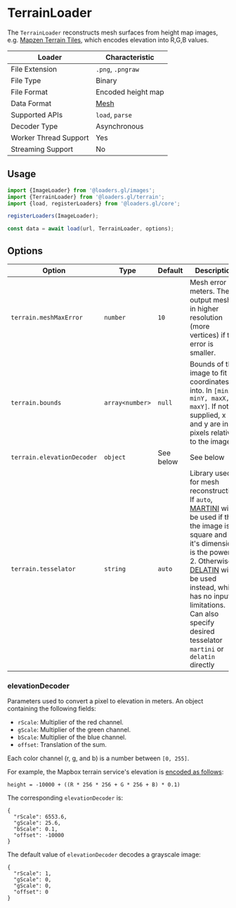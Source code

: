 # TerrainLoader

The `TerrainLoader` reconstructs mesh surfaces from height map images, e.g. [Mapzen Terrain Tiles](https://github.com/tilezen/joerd/blob/master/docs/formats.md), which encodes elevation into R,G,B values.

| Loader                | Characteristic                                |
| --------------------- | --------------------------------------------- |
| File Extension        | `.png`, `.pngraw`                             |
| File Type             | Binary                                        |
| File Format           | Encoded height map                            |
| Data Format           | [Mesh](/docs/specifications/category-mesh.md) |
| Supported APIs        | `load`, `parse`                               |
| Decoder Type          | Asynchronous                                  |
| Worker Thread Support | Yes                                           |
| Streaming Support     | No                                            |

## Usage

```js
import {ImageLoader} from '@loaders.gl/images';
import {TerrainLoader} from '@loaders.gl/terrain';
import {load, registerLoaders} from '@loaders.gl/core';

registerLoaders(ImageLoader);

const data = await load(url, TerrainLoader, options);
```

## Options

| Option                     | Type            | Default   | Description                                                                                                                                   |
| -------------------------- | --------------- | --------- | --------------------------------------------------------------------------------------------------------------------------------------------- |
| `terrain.meshMaxError`     | `number`        | `10`      | Mesh error in meters. The output mesh is in higher resolution (more vertices) if the error is smaller.                                        |
| `terrain.bounds`           | `array<number>` | `null`    | Bounds of the image to fit x,y coordinates into. In `[minX, minY, maxX, maxY]`. If not supplied, x and y are in pixels relative to the image. |
| `terrain.elevationDecoder` | `object`        | See below | See below                                                                                                                                     |
| `terrain.tesselator` | `string`        | `auto` | Library used for mesh reconstruction. If `auto`, [MARTINI](https://github.com/mapbox/martini) will be used if the the image is a square and if it's dimension is the power of 2. Otherwise, [DELATIN](https://github.com/mapbox/delatin) will be used instead, which has no input limitations. Can also specify desired tesselator `martini` or `delatin` directly                                                                                                                                      |

### elevationDecoder

Parameters used to convert a pixel to elevation in meters.
An object containing the following fields:

- `rScale`: Multiplier of the red channel.
- `gScale`: Multiplier of the green channel.
- `bScale`: Multiplier of the blue channel.
- `offset`: Translation of the sum.

Each color channel (r, g, and b) is a number between `[0, 255]`.

For example, the Mapbox terrain service's elevation is [encoded as follows](https://docs.mapbox.com/help/troubleshooting/access-elevation-data/#decode-data):

```
height = -10000 + ((R * 256 * 256 + G * 256 + B) * 0.1)
```

The corresponding `elevationDecoder` is:

```
{
  "rScale": 6553.6,
  "gScale": 25.6,
  "bScale": 0.1,
  "offset": -10000
}
```

The default value of `elevationDecoder` decodes a grayscale image:

```
{
  "rScale": 1,
  "gScale": 0,
  "gScale": 0,
  "offset": 0
}
```
